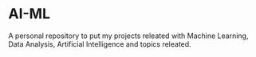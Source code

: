 # AI-ML
A personal repository to put my projects releated with Machine Learning, Data Analysis, Artificial Intelligence and topics releated.
